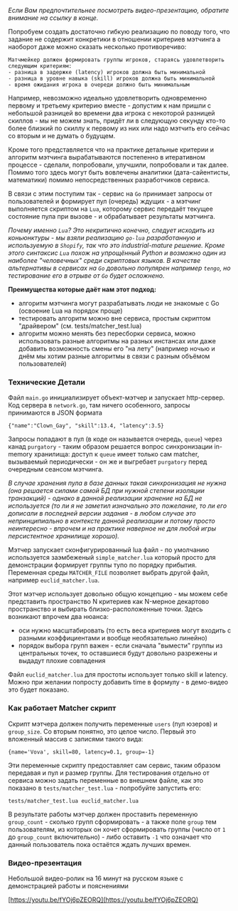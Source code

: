 _Если Вам предпочтительнее посмотреть видео-презентацию, обратите внимание на ссылку в конце._

Попробуем создать достаточно гибкую реализацию по поводу того, что задание не содержит конкретики
в отношении критериев мэтчинга а наоборот даже можно сказать несколько противоречиво:

    Матчмейкер должен формировать группы игроков, стараясь удовлетворить следующим критериям:
    - разница в задержке (latency) игроков должна быть минимальной
    - разница в уровне навыка (skill) игроков должна быть минимальной
    - время ожидания игрока в очереди должно быть минимальным

Например, невозможно идеально удовлетворить одновременно первому и третьему критерию вместе -
допустим к нам пришли с небольшой разницей во времени два игрока с некоторой разницей скиллов -
мы не можем знать, придёт ли в следующую секунду кто-то более близкий по скиллу к первому из них
или надо мэтчить его сейчас со вторым и не думать о будущем.

Кроме того представляется что на практике детальные критерии и алгоритм мэтчинга вырабатываются постепенно
в итеративном процессе - сделали, попробовали, улучшили, попробовали и так далее. Помимо того здесь
могут быть вовлечены аналитики (дата-сайентисты, математики) помимо непосредственных разработчиков сервиса.

В связи с этим поступим так - сервис на `Go` принимает запросы от пользователей и формирует пул (очередь)
ждущих - а мэтчинг выполняется скриптом на `Lua`, которому сервис передаёт текущее состояние пула при вызове -
и обрабатывает результаты мэтчинга.

_Почему именно `Lua`? Это некритично конечно, следует исходить из коньюнктуры - мы взяли реализацию `go-lua`
разработанную и используемую в `Shopify`, так что это industrial-mature решение. Кроме этого синтаксис `Lua`
похож на упрощённый Python и возможно один из наиболее "человечных" среди скриптовых языков. В качестве альтернативы
в сервисах на `Go` довольно популярен например `tengo`, но тестирование его в отрыве от `Go` будет осложнено._

**Преимущества которые даёт нам этот подход:**

- алгоритм мэтчинга могут разрабатывать люди не знакомые с Go (освоение Lua на порядок проще)
- тестировать алгоритм можно вне сервиса, простым скриптом "драйвером" (см. tests/matcher_test.lua)
- алгоритм можно менять без пересборки сервиса, можно использовать разные алгоритмы на разных инстансах или даже
    добавить возможность смены его "на лету" (например ночью и днём мы хотим разные алгоритмы в связи с разным объёмом пользователей)

### Технические Детали

Файл `main.go` инициализирует объект-мэтчер и запускает http-сервер. Код сервера в `network.go`, там ничего особенного,
запросы принимаются в JSON формата

    {"name":"Clown_Gay", "skill":13.4, "latency":3.5}

Запросы попадают в пул (в коде он называется очередь, `queue`) через канад `purgatory` - таким образом решается вопрос
синхронизации in-memory хранилища: доступ к `queue` имеет только сам matcher, вызываемый периодически - он же и выгребает
`purgatory` перед очередным сеансом мэтчинга.

_В случае хранения пула в базе данных такая синхронизация не нужна (она решается силами самой БД при нужной степени
изоляции транзакций) - однако в данной реализации хранение на БД не используется (то ли я не заметил изначально это пожелание,
то ли его дописали в последней версии задания - в любом случае это непринципиально в контексте данной реализации и
потому просто неинтересно - впрочем и на практике наверное не для любой игры персистентное хранилище хорошо)._

Мэтчер запускает сконфигурированный lua файл - по умолчанию используется заэмбеженый `simple_matcher.lua` который
просто для демонстрации формирует группы тупо по порядку прибытия. Переменная среды `MATCHER_FILE` позволяет выбрать
другой файл, например `euclid_matcher.lua`.

Этот мэтчер использует довольно общую концепцию - мы можем себе представить пространство N критериев как N-мерное декартово
пространство и выбирать близко-расположенные точки. Здесь возникают впрочем два нюанса:

- оси нужно масштабировать (то есть веса критериев могут входить с разными коэффициентами и вообще необязательно линейно)
- порядок выбора групп важен - если сначала "вымести" группы из центральных точек, то оставшиеся будут довольно
  разрежены и выдадут плохие совпадения

Файл `euclid_matcher.lua` для простоты использует только skill и latency. Можно при желании попросту добавить time в формулу -
в демо-видео это будет показано.

### Как работает Matcher скрипт

Скрипт мэтчера должен получить переменные `users` (пул юзеров) и `group_size`. Со вторым понятно, это
целое число. Первый это вложенный массив с записями такого вида:

    {name='Vova', skill=80, latency=0.1, group=-1}

Эти переменные скрипту предоставляет сам сервис, таким образом передавая и пул и размер группы. Для
тестирования отдельно от сервиса можно задать переменные во внешнем файле, как это показано в
`tests/matcher_test.lua` - попробуйте запустить его:

    tests/matcher_test.lua euclid_matcher.lua

В результате работы мэтчер должен проставить переменную `group_count` - сколько групп сформировать -
а также поле `group` тем пользователям, из которых он хочет сформировать группы (число от `1` до `group_count`
включительно) - либо оставить `-1` что означает что данный пользователь пока остаётся ждать лучших времен.

### Видео-презентация

Небольшой видео-ролик на 16 минут на русском языке с демонстрацией работы и пояснениями

[https://youtu.be/fYOj6pZEORQ](https://youtu.be/fYOj6pZEORQ)
